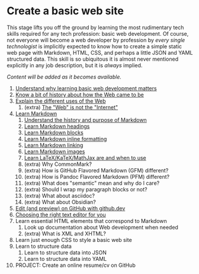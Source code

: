 # Create a basic web site

This stage lifts you off the ground by learning the most rudimentary tech skills required for any tech profession: basic web development. Of course, not everyone will become a web developer by profession by *every single technologist* is implicitly expected to know how to create a simple static web page with Markdown, HTML, CSS, and perhaps a little JSON and YAML structured data. This skill is so ubiquitous it is almost never mentioned explicitly in any job description, but it is *always* implied.

*Content will be added as it becomes available.*

1. [Understand why learning basic web development matters](https://youtu.be/BAyzGgA89M8)
1. [Know a bit of history about how the Web came to be](https://youtu.be/j8oZbDVyOsY)
1. [Explain the different uses of the Web](https://youtu.be/ewEckjH3oT0)
    1. (extra) [The "Web" is not the "Internet"](https://youtu.be/Zz7-YBW4RpY)
1. [Learn Markdown](https://youtu.be/qR5cBFXuVJ8)
    1. [Understand the history and purpose of Markdown](https://youtu.be/NVCmzg6XFgQ)
    1. [Learn Markdown headings](https://youtu.be/tsI_o1JQLUY)
    1. [Learn Markdown blocks](https://youtu.be/FhlhwH0MnhY)
    1. [Learn Markdown inline formatting](https://youtu.be/1oKmW7xgzVE)
    1. [Learn Markdown linking](https://youtu.be/1oKmW7xgzVE)
    1. [Learn Markdown images](https://youtu.be/-QtiAZ-jLmw)
    1. [Learn LaTeX/KaTeX/MathJax are and when to use](https://youtu.be/RvClkA0x3lY)
    1. (extra) Why CommonMark?
    1. (extra) How is GitHub Flavored Markdown (GFM) different?
    1. (extra) How is Pandoc Flavored Markdown (PFM) different?
    1. (extra) What does "semantic" mean and why do I care?
    1. (extra) Should I wrap my paragraph blocks or not?
    1. (extra) What about asciidoc?
    1. (extra) What about Obsidian?
1. [Edit (and preview) on GitHub with github.dev](https://youtu.be/QLta2MNjMMA)
1. [Choosing the right text editor for you](https://youtu.be/iT1mP8leRsU)
1. Learn essential HTML elements that correspond to Markdown
    1. Look up documentation about Web development when needed
    1. (extra) What is XML and XHTML?
1. Learn just enough CSS to style a basic web site
1. Learn to structure data
    1. Learn to structure data into JSON
    1. Learn to structure data into YAML
1. PROJECT: Create an online resume/cv on GitHub
